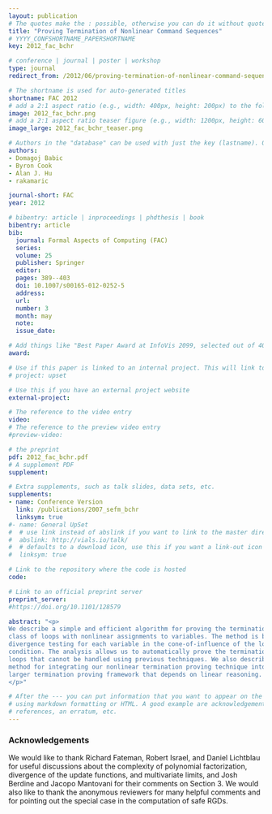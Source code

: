 ```yaml
---
layout: publication
# The quotes make the : possible, otherwise you can do it without quotes
title: "Proving Termination of Nonlinear Command Sequences"
# YYYY_CONFSHORTNAME_PAPERSHORTNAME
key: 2012_fac_bchr

# conference | journal | poster | workshop
type: journal
redirect_from: /2012/06/proving-termination-of-nonlinear-command-sequences

# The shortname is used for auto-generated titles
shortname: FAC 2012
# add a 2:1 aspect ratio (e.g., width: 400px, height: 200px) to the folder /assets/images/papers/
image: 2012_fac_bchr.png
# add a 2:1 aspect ratio teaser figure (e.g., width: 1200px, height: 600px) to the folder /assets/images/papers/
image_large: 2012_fac_bchr_teaser.png

# Authors in the "database" can be used with just the key (lastname). Others can be written properly.
authors:
- Domagoj Babic
- Byron Cook
- Alan J. Hu
- rakamaric

journal-short: FAC
year: 2012

# bibentry: article | inproceedings | phdthesis | book
bibentry: article
bib:
  journal: Formal Aspects of Computing (FAC)
  series:
  volume: 25
  publisher: Springer
  editor:
  pages: 389--403
  doi: 10.1007/s00165-012-0252-5
  address:
  url:
  number: 3
  month: may
  note:
  issue_date:

# Add things like "Best Paper Award at InfoVis 2099, selected out of 4000 submissions"
award:

# Use if this paper is linked to an internal project. This will link to the project site
# project: upset

# Use this if you have an external project website
external-project:

# The reference to the video entry
video:
# The reference to the preview video entry
#preview-video:

# the preprint
pdf: 2012_fac_bchr.pdf
# A supplement PDF
supplement:

# Extra supplements, such as talk slides, data sets, etc.
supplements:
- name: Conference Version
  link: /publications/2007_sefm_bchr
  linksym: true
#- name: General UpSet
#  # use link instead of abslink if you want to link to the master directory
#  abslink: http://vials.io/talk/
#  # defaults to a download icon, use this if you want a link-out icon
#  linksym: true

# Link to the repository where the code is hosted
code:

# Link to an official preprint server
preprint_server:
#https://doi.org/10.1101/128579

abstract: "<p>
We describe a simple and efficient algorithm for proving the termination of a
class of loops with nonlinear assignments to variables. The method is based on
divergence testing for each variable in the cone-of-influence of the loop's
condition. The analysis allows us to automatically prove the termination of
loops that cannot be handled using previous techniques. We also describe a
method for integrating our nonlinear termination proving technique into a
larger termination proving framework that depends on linear reasoning.
</p>"

# After the --- you can put information that you want to appear on the website
# using markdown formatting or HTML. A good example are acknowledgements, extra
# references, an erratum, etc.
---
```

### Acknowledgements

We would like to thank Richard Fateman, Robert Israel, and Daniel Lichtblau for
useful discussions about the complexity of polynomial factorization, divergence
of the update functions, and multivariate limits, and Josh Berdine and Jacopo
Mantovani for their comments on Section 3. We would also like to thank the
anonymous reviewers for many helpful comments and for pointing out the special
case in the computation of safe RGDs.

